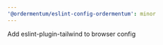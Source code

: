 ```yaml
---
'@ordermentum/eslint-config-ordermentum': minor
---
```


Add eslint-plugin-tailwind to browser config

